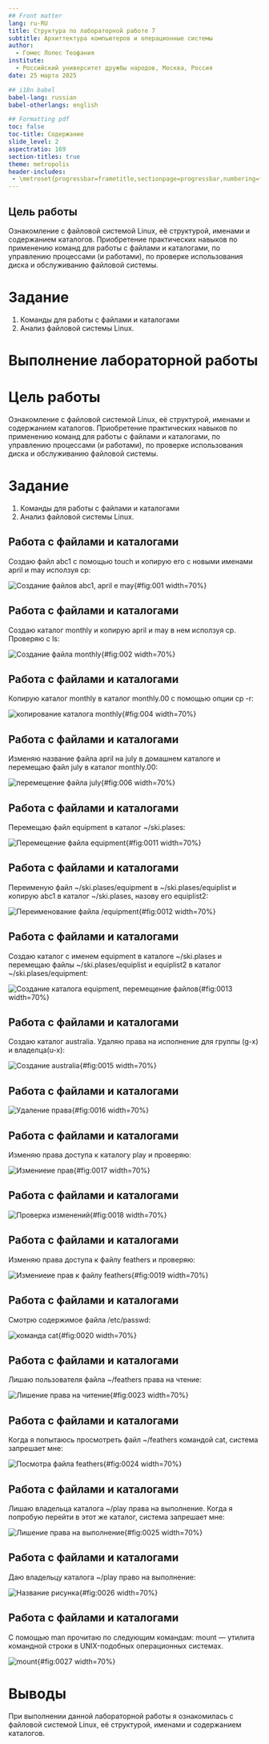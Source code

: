 ```yaml
---
## Front matter
lang: ru-RU
title: Структура по лабораторной работе 7
subtitle: Архиттектура компьютеров и операционные системы
author:
  - Гомес Лопес Теофания
institute:
  - Российский университет дружбы народов, Москва, Россия
date: 25 марта 2025

## i18n babel
babel-lang: russian
babel-otherlangs: english

## Formatting pdf
toc: false
toc-title: Содержание
slide_level: 2
aspectratio: 169
section-titles: true
theme: metropolis
header-includes:
 - \metroset{progressbar=frametitle,sectionpage=progressbar,numbering=fraction}
---
```


## Цель работы

Ознакомление с файловой системой Linux, её структурой, именами и содержанием каталогов. Приобретение практических навыков по применению команд для работы с файлами и каталогами, по управлению процессами (и работами), по проверке использования диска и обслуживанию файловой системы.

# Задание

1. Команды для работы с файлами и каталогами
2. Анализ файловой системы Linux.

# Выполнение лабораторной работы

# Цель работы

Ознакомление с файловой системой Linux, её структурой, именами и содержанием каталогов. Приобретение практических навыков по применению команд для работы с файлами и каталогами, по управлению процессами (и работами), по проверке использования диска и обслуживанию файловой системы.

# Задание

1. Команды для работы с файлами и каталогами
2. Анализ файловой системы Linux.

## Работа с файлами и каталогами

Создаю файл abc1 с помощью touch и копирую его с новыми именами april и may исползуя cp:

![Создание файлов abc1, april e may](image/1.png){#fig:001 width=70%}

## Работа с файлами и каталогами

Создаю каталог monthly и копирую april и may в нем исползуя cp. Проверяю с ls:

![Создание файлa monthly](image/2.png){#fig:002 width=70%}

## Работа с файлами и каталогами

Копирую каталог monthly в каталог monthly.00 с помощью опции cp -r:

![копирование каталога monthly](image/4.png){#fig:004 width=70%}

## Работа с файлами и каталогами

Изменяю название файла april на july в домашнем каталоге и перемещаю файл july в каталог monthly.00:

![перемещение файла july](image/6.png){#fig:006 width=70%}

## Работа с файлами и каталогами

 Перемещаю файл equipment в каталог ~/ski.plases:

![Перемещение файла equipment](image/11.png){#fig:0011 width=70%}

## Работа с файлами и каталогами

Переименую файл ~/ski.plases/equipment в ~/ski.plases/equiplist и копирую abc1 в каталог ~/ski.plases, назову его equiplist2:

![Переименование файла /equipment](image/12.png){#fig:0012 width=70%}
## Работа с файлами и каталогами


Создаю каталог с именем equipment в каталоге ~/ski.plases и перемещаю файлы ~/ski.plases/equiplist и equiplist2 в каталог ~/ski.plases/equipment:

![Создание каталога equipment, перемещение файлов ](image/13.png){#fig:0013 width=70%}

## Работа с файлами и каталогами

Создаю каталог australia. Удаляю права на исполнение для группы (g-x) и владелца(u-x):

![Создание australia](image/15.png){#fig:0015 width=70%}

## Работа с файлами и каталогами

![Удаление права](image/16.png){#fig:0016 width=70%}

## Работа с файлами и каталогами

Изменяю права доступа к каталогу play и проверяю:

![Измениеие прав](image/17.png){#fig:0017 width=70%}

## Работа с файлами и каталогами

![Проверка изменений](image/18.png){#fig:0018 width=70%}

## Работа с файлами и каталогами

Изменяю права доступа к файлу feathers и проверяю:

![Измениеие прав к файлу feathers](image/19.png){#fig:0019 width=70%}

## Работа с файлами и каталогами

 Смотрю содержимое файла /etc/passwd:

![команда cat](image/20.png){#fig:0020 width=70%}

## Работа с файлами и каталогами

Лишаю пользователя файла ~/feathers права на чтение:

![Лишение права на читение](image/23.png){#fig:0023 width=70%}

## Работа с файлами и каталогами

Когда я попытаюсь просмотреть файл ~/feathers командой cat, система запрешает мне:

![Посмотра файла feathers](image/24.png){#fig:0024 width=70%}

## Работа с файлами и каталогами

Лишаю владельца каталога ~/play права на выполнение. Когда я попробую перейти в этот же каталог, система запрешает мне:

![Лишение права на выполнение](image/25.png){#fig:0025 width=70%}

## Работа с файлами и каталогами

Даю владельцу каталога ~/play право на выполнение:

![Название рисунка](image/26.png){#fig:0026 width=70%}

## Работа с файлами и каталогами

С помощью man прочитаю по следующим командам:
mount — утилита командной строки в UNIX-подобных операционных системах.

![mount](image/27.png){#fig:0027 width=70%}


# Выводы

При выполнении данной лабораторной работы я ознакомилась с файловой системой Linux, её структурой, именами и содержанием каталогов. 


